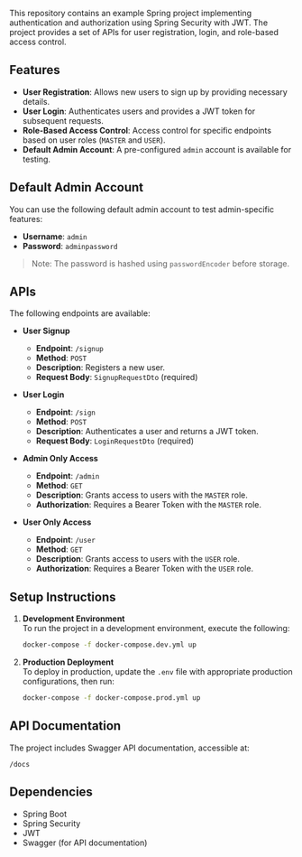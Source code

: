 This repository contains an example Spring project implementing authentication and authorization using Spring Security with JWT. The project provides a set of APIs for user registration, login, and role-based access control.

## Features

- **User Registration**: Allows new users to sign up by providing necessary details.
- **User Login**: Authenticates users and provides a JWT token for subsequent requests.
- **Role-Based Access Control**: Access control for specific endpoints based on user roles (`MASTER` and `USER`).
- **Default Admin Account**: A pre-configured `admin` account is available for testing.

## Default Admin Account

You can use the following default admin account to test admin-specific features:
- **Username**: `admin`
- **Password**: `adminpassword`

> Note: The password is hashed using `passwordEncoder` before storage.

## APIs

The following endpoints are available:

- **User Signup**  
  - **Endpoint**: `/signup`
  - **Method**: `POST`
  - **Description**: Registers a new user.
  - **Request Body**: `SignupRequestDto` (required)

- **User Login**  
  - **Endpoint**: `/sign`
  - **Method**: `POST`
  - **Description**: Authenticates a user and returns a JWT token.
  - **Request Body**: `LoginRequestDto` (required)

- **Admin Only Access**  
  - **Endpoint**: `/admin`
  - **Method**: `GET`
  - **Description**: Grants access to users with the `MASTER` role.
  - **Authorization**: Requires a Bearer Token with the `MASTER` role.

- **User Only Access**  
  - **Endpoint**: `/user`
  - **Method**: `GET`
  - **Description**: Grants access to users with the `USER` role.
  - **Authorization**: Requires a Bearer Token with the `USER` role.

## Setup Instructions

1. **Development Environment**  
   To run the project in a development environment, execute the following:
   ```bash
   docker-compose -f docker-compose.dev.yml up
   ```

2. **Production Deployment**  
   To deploy in production, update the `.env` file with appropriate production configurations, then run:
   ```bash
   docker-compose -f docker-compose.prod.yml up
   ```

## API Documentation

The project includes Swagger API documentation, accessible at:
```
/docs
```

## Dependencies

- Spring Boot
- Spring Security
- JWT
- Swagger (for API documentation)
